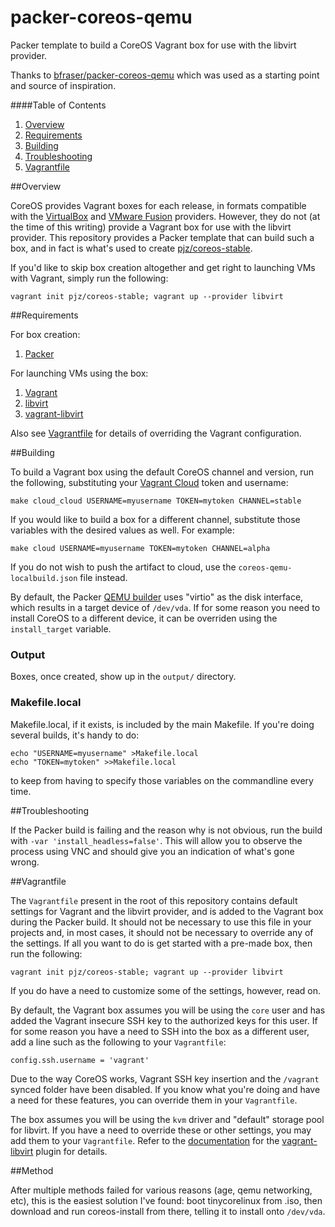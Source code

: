 # packer-coreos-qemu
Packer template to build a CoreOS Vagrant box for use with the libvirt provider.

Thanks to [bfraser/packer-coreos-qemu](https://github.com/bfraser/packer-coreos-qemu) which was used as a starting point and source of inspiration.

####Table of Contents

1. [Overview](#overview)
2. [Requirements](#requirements)
3. [Building](#building)
4. [Troubleshooting](#troubleshooting)
5. [Vagrantfile](#vagrantfile)

##Overview

CoreOS provides Vagrant boxes for each release, in formats compatible with the [VirtualBox](http://stable.release.core-os.net/amd64-usr/current/coreos_production_vagrant.json) and [VMware Fusion](http://stable.release.core-os.net/amd64-usr/current/coreos_production_vagrant_vmware_fusion.json) providers. However, they do not (at the time of this writing) provide a Vagrant box for use with the libvirt provider. This repository provides a Packer template that can build such a box, and in fact is what's used to create [pjz/coreos-stable](https://app.vagrantup.com/pjz/boxes/coreos-stable).

If you'd like to skip box creation altogether and get right to launching VMs with Vagrant, simply run the following:

```vagrant init pjz/coreos-stable; vagrant up --provider libvirt```

##Requirements

For box creation:

1. [Packer](https://www.packer.io/downloads.html)

For launching VMs using the box:

1. [Vagrant](http://www.vagrantup.com/downloads.html)
2. [libvirt](http://libvirt.org/)
3. [vagrant-libvirt](https://github.com/pradels/vagrant-libvirt)

Also see [Vagrantfile](#vagrantfile) for details of overriding the Vagrant configuration.

##Building

To build a Vagrant box using the default CoreOS channel and version, run the following, substituting your [Vagrant Cloud](https://app.vagrantup.com/) token and username:

```make cloud_cloud USERNAME=myusername TOKEN=mytoken CHANNEL=stable```

If you would like to build a box for a different channel, substitute those variables with the desired values as well. For example:

```make cloud USERNAME=myusername TOKEN=mytoken CHANNEL=alpha```

If you do not wish to push the artifact to cloud, use the `coreos-qemu-localbuild.json` file instead.

By default, the Packer [QEMU builder](https://www.packer.io/docs/builders/qemu.html) uses "virtio" as the disk interface, which results in a target device of ```/dev/vda```. If for some reason you need to install CoreOS to a different device, it can be overriden using the ```install_target``` variable.

### Output
Boxes, once created, show up in the `output/` directory.

### Makefile.local

Makefile.local, if it exists, is included by the main Makefile. 
If you're doing several builds, it's handy to do:
```
echo "USERNAME=myusername" >Makefile.local
echo "TOKEN=mytoken" >>Makefile.local
```

to keep from having to specify those variables on the commandline every time.

##Troubleshooting

If the Packer build is failing and the reason why is not obvious, run the build with ```-var 'install_headless=false'```. This will allow you to observe the process using VNC and should give you an indication of what's gone wrong.

##Vagrantfile

The ```Vagrantfile``` present in the root of this repository contains default settings for Vagrant and the libvirt provider, and is added to the Vagrant box during the Packer build. It should not be necessary to use this file in your projects and, in most cases, it should not be necessary to override any of the settings. If all you want to do is get started with a pre-made box, then run the following:

```vagrant init pjz/coreos-stable; vagrant up --provider libvirt```

If you do have a need to customize some of the settings, however, read on.

By default, the Vagrant box assumes you will be using the ```core``` user and has added the Vagrant insecure SSH key to the authorized keys for this user. If for some reason you have a need to SSH into the box as a different user, add a line such as the following to your ```Vagrantfile```:

```config.ssh.username = 'vagrant'```

Due to the way CoreOS works, Vagrant SSH key insertion and the ```/vagrant``` synced folder have been disabled. If you know what you're doing and have a need for these features, you can override them in your ```Vagrantfile```.

The box assumes you will be using the ```kvm``` driver and "default" storage pool for libvirt. If you have a need to override these or other settings, you may add them to your ```Vagrantfile```. Refer to the [documentation](https://github.com/pradels/vagrant-libvirt/blob/master/README.md) for the [vagrant-libvirt](https://github.com/pradels/vagrant-libvirt) plugin for details.

##Method

After multiple methods failed for various reasons (age, qemu networking, etc), this is the easiest solution I've found: boot tinycorelinux from .iso, then download and run coreos-install from 
there, telling it to install onto `/dev/vda`.

